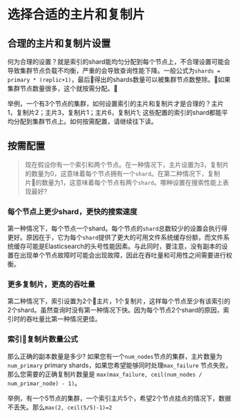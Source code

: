 # 选择合适的主片和复制片

## 合理的主片和复制片设置

何为合理的设置？就是索引的shard能均匀分配到每个节点上，不合理设置可能会导致集群节点负载不均衡，严重的会导致查询性能下降。一般公式为`shards = primary * (replic+1)`，最后得出的shards数量可以被集群节点数整除。如果集群节点数量很多，这个就按需分配。

举例，一个有3个节点的集群，如何设置索引的主片和复制片才是合理的？主片1，复制片2；主片3，复制片1；主片6，复制片1; 这些配置的索引的shard都能平均分配到集群节点上。如何按需配置，请继续往下读。

## 按需配置
> 现在假设你有一个索引和两个节点。在一种情况下，主片设置为3，复制片的数量为0，这意味着每个节点拥有一个`shard`。在第二种情况下，复制片的数量为1，这意味着每个节点有两个`shard`。哪种设置在搜索性能上表现最好? 

### 每个节点上更少shard，更快的搜索速度

第一种情况下，每个节点一个shard。每个节点的`shard`总数较少的设置会执行得更好。原因在于，它为每个`shard`提供了更大的可用文件系统缓存份额，而文件系统缓存可能是Elasticsearch的头号性能因素。与此同时，要注意，没有副本的设置在出现单个节点故障时可能会出现故障，因此在吞吐量和可用性之间需要进行权衡。

### 更多复制片，更高的吞吐量

第二种情况下，索引设置为2个主片，1个复制片，这样每个节点至少有该索引的2个shard。虽然查询时没有第一种情况下快。因为每个节点2个shard的原因，索引时的吞吐量比第一种情况更佳。

### 索引复制片数量公式

那么正确的副本数量是多少? 如果您有一个`num_nodes`节点的集群，主片数量为`num_primary` primary shards，如果您希望能够同时处理`max_failure` 节点失败，那么您需要的正确复制片数量是 `max(max_failure, ceil(num_nodes / num_primar_node) - 1)`。

举例，有一个5节点的集群，一个索引主片5个，希望2个节点挂点的情况下，数据不丢失。那么`max(2, ceil(5/5)-1)=2`